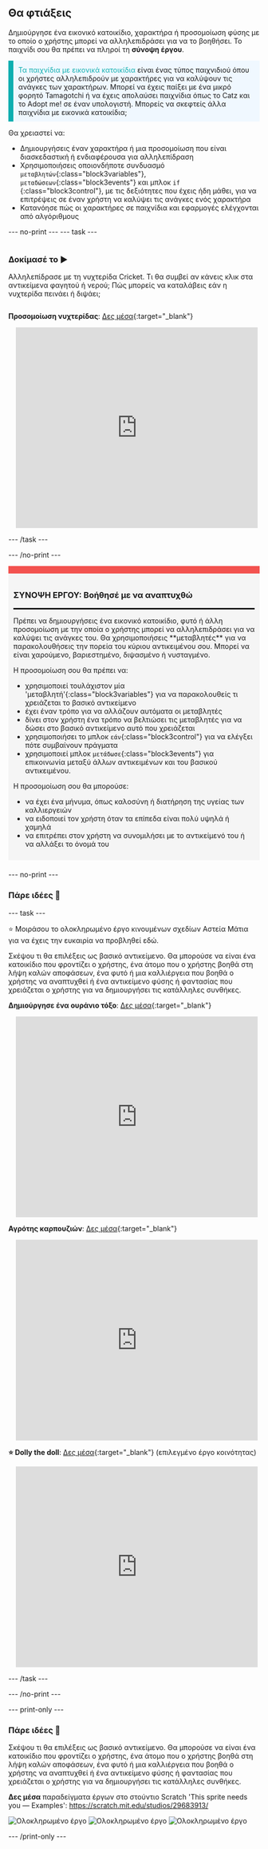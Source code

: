 ## Θα φτιάξεις

Δημιούργησε ένα εικονικό κατοικίδιο, χαρακτήρα ή προσομοίωση φύσης με το οποίο ο χρήστης μπορεί να αλληλεπιδράσει για να το βοηθήσει. Το παιχνίδι σου θα πρέπει να πληροί τη **σύνοψη έργου**.

<p style="border-left: solid; border-width:10px; border-color: #0faeb0; background-color: aliceblue; padding: 10px;">
<span style="color: #0faeb0">Τα παιχνίδια με εικονικά κατοικίδια</span> είναι ένας τύπος παιχνιδιού όπου οι χρήστες αλληλεπιδρούν με χαρακτήρες για να καλύψουν τις ανάγκες των χαρακτήρων. Μπορεί να έχεις παίξει με ένα μικρό φορητό Tamagotchi ή να έχεις απολαύσει παιχνίδια όπως το Catz και το Adopt me! σε έναν υπολογιστή. Μπορείς να σκεφτείς άλλα παιχνίδια με εικονικά κατοικίδια;
</p>

Θα χρειαστεί να:
+ Δημιουργήσεις έναν χαρακτήρα ή μια προσομοίωση που είναι διασκεδαστική ή ενδιαφέρουσα για αλληλεπίδραση
+ Χρησιμοποιήσεις οποιονδήποτε συνδυασμό `μεταβλητών`{:class="block3variables"}, `μεταδώσεων`{:class="block3events"} και μπλοκ `if` {:class="block3control"}, με τις δεξιότητες που έχεις ήδη μάθει, για να επιτρέψεις σε έναν χρήστη να καλύψει τις ανάγκες ενός χαρακτήρα
+ Κατανόησε πώς οι χαρακτήρες σε παιχνίδια και εφαρμογές ελέγχονται από αλγόριθμους

--- no-print --- --- task ---

<div style="display: flex; flex-wrap: wrap">
<div style="flex-basis: 200px; flex-grow: 1">

### Δοκίμασέ το ▶️ 

Αλληλεπίδρασε με τη νυχτερίδα Cricket. Τι θα συμβεί αν κάνεις κλικ στα αντικείμενα φαγητού ή νερού; Πώς μπορείς να καταλάβεις εάν η νυχτερίδα πεινάει ή διψάει;

</div>
<div>

**Προσομοίωση νυχτερίδας**: [Δες μέσα](https://scratch.mit.edu/projects/890825327/editor){:target="_blank"}
<div class="scratch-preview" style="margin-left: 15px;">
  <iframe allowtransparency="true" width="485" height="402" src="https://scratch.mit.edu/projects/embed/530008968/?autostart=false" frameborder="0"></iframe>
</div>

</div>
</div>

--- /task ---

--- /no-print ---

<div style="border-top: 15px solid #f3524f; background-color: whitesmoke; margin-bottom: 20px; padding: 10px;">

### ΣΥΝΟΨΗ ΕΡΓΟΥ: Βοήθησέ με να αναπτυχθώ
<hr style="border-top: 2px solid black;">
Πρέπει να δημιουργήσεις ένα εικονικό κατοικίδιο, φυτό ή άλλη προσομοίωση με την οποία ο χρήστης μπορεί να αλληλεπιδράσει για να καλύψει τις ανάγκες του. Θα χρησιμοποιήσεις **μεταβλητές** για να παρακολουθήσεις την πορεία του κύριου αντικειμένου σου. Μπορεί να είναι χαρούμενο, βαριεστημένο, διψασμένο ή νυσταγμένο. 

Η προσομοίωση σου θα πρέπει να:
+ χρησιμοποιεί τουλάχιστον μία 'μεταβλητή'{:class="block3variables"} για να παρακολουθείς τι χρειάζεται το βασικό αντικείμενο
+ έχει έναν τρόπο για να αλλάζουν αυτόματα οι μεταβλητές
+ δίνει στον χρήστη ένα τρόπο να βελτιώσει τις μεταβλητές για να δώσει στο βασικό αντικείμενο αυτό που χρειάζεται
+ χρησιμοποιήσει το μπλοκ `εάν`{:class="block3control"} για να ελέγξει πότε συμβαίνουν πράγματα
+ χρησιμοποιεί μπλοκ `μετάδωσε`{:class="block3events"} για επικοινωνία μεταξύ άλλων αντικειμένων και του βασικού αντικειμένου.

Η προσομοίωση σου θα μπορούσε:
+ να έχει ένα μήνυμα, όπως καλοσύνη ή διατήρηση της υγείας των καλλιεργειών
+ να ειδοποιεί τον χρήστη όταν τα επίπεδα είναι πολύ υψηλά ή χαμηλά
+ να επιτρέπει στον χρήστη να συνομιλήσει με το αντικείμενό του ή να αλλάξει το όνομά του
</div>

--- no-print ---

### Πάρε ιδέες 💭

--- task ---

⭐ Μοιράσου το ολοκληρωμένο έργο κινουμένων σχεδίων Αστεία Μάτια για να έχεις την ευκαιρία να προβληθεί εδώ.

Σκέψου τι θα επιλέξεις ως βασικό αντικείμενο. Θα μπορούσε να είναι ένα κατοικίδιο που φροντίζει ο χρήστης, ένα άτομο που ο χρήστης βοηθά στη λήψη καλών αποφάσεων, ένα φυτό ή μια καλλιέργεια που βοηθά ο χρήστης να αναπτυχθεί ή ένα αντικείμενο φύσης ή φαντασίας που χρειάζεται ο χρήστης για να δημιουργήσει τις κατάλληλες συνθήκες.

**Δημιούργησε ένα ουράνιο τόξο**: [Δες μέσα](https://scratch.mit.edu/projects/890825864/editor){:target="_blank"}
<div class="scratch-preview" style="margin-left: 15px;">
  <iframe allowtransparency="true" width="485" height="402" src="https://scratch.mit.edu/projects/embed/530034441/?autostart=false" frameborder="0"></iframe>
</div>

**Αγρότης καρπουζιών**: [Δες μέσα](https://scratch.mit.edu/projects/890826086/editor){:target="_blank"}
<div class="scratch-preview" style="margin-left: 15px;">
  <iframe allowtransparency="true" width="485" height="402" src="https://scratch.mit.edu/projects/embed/531858794/?autostart=false" frameborder="0"></iframe>
</div>

**⭐ Dolly the doll**: [Δες μέσα](https://scratch.mit.edu/projects/799871118/editor){:target="_blank"} (επιλεγμένο έργο κοινότητας)
<div class="scratch-preview" style="margin-left: 15px;">
  <iframe allowtransparency="true" width="485" height="402" src="https://scratch.mit.edu/projects/embed/799871118/?autostart=false" frameborder="0"></iframe>
</div>

--- /task ---

--- /no-print ---

--- print-only ---

### Πάρε ιδέες 💭

Σκέψου τι θα επιλέξεις ως βασικό αντικείμενο. Θα μπορούσε να είναι ένα κατοικίδιο που φροντίζει ο χρήστης, ένα άτομο που ο χρήστης βοηθά στη λήψη καλών αποφάσεων, ένα φυτό ή μια καλλιέργεια που βοηθά ο χρήστης να αναπτυχθεί ή ένα αντικείμενο φύσης ή φαντασίας που χρειάζεται ο χρήστης για να δημιουργήσει τις κατάλληλες συνθήκες.

**Δες μέσα** παραδείγματα έργων στο στούντιο Scratch 'This sprite needs you — Examples': https://scratch.mit.edu/studios/29683913/

![Ολοκληρωμένο έργο](images/bat-project.png) ![Ολοκληρωμένο έργο](images/watermelon-project.png) ![Ολοκληρωμένο έργο](images/rainbow-project.png)

--- /print-only ---


